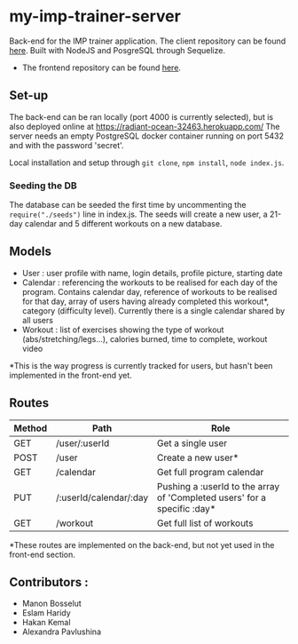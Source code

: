 # my-imp-trainer-server
Back-end for the IMP trainer application. The client repository can be found [here](https://github.com/mbosselut/IMP-fitness-app-client/). Built with NodeJS and PosgreSQL through Sequelize.
- The frontend repository can be found [here](https://github.com/mbosselut/IMP-fitness-app-client/). 


## Set-up

The back-end can be ran locally (port 4000 is currently selected), but is also deployed online at https://radiant-ocean-32463.herokuapp.com/ 
The server needs an empty PostgreSQL docker container running on port 5432 and with the password 'secret'.

Local installation and setup through `git clone`, `npm install`, `node index.js`.

### Seeding the DB
The database can be seeded the first time by uncommenting the `require("./seeds")` line in index.js. The seeds will create a new user, a 21-day calendar and 5 different workouts on a new database.

##  Models

* User : user profile with name, login details, profile picture, starting date
* Calendar : referencing the workouts to be realised for each day of the program. Contains calendar day, reference of workouts to be realised for that day, array of users having already completed this workout*, category (difficulty level). Currently there is a single calendar shared by all users
* Workout : list of exercises showing the type of workout (abs/stretching/legs...), calories burned, time to complete, workout video

*This is the way progress is currently tracked for users, but hasn't been implemented in the front-end yet.

## Routes 

Method | Path | Role
------------ | -------------| -------------
GET | /user/:userId | Get a single user
POST | /user | Create a new user*
GET | /calendar | Get full program calendar
PUT | /:userId/calendar/:day | Pushing a :userId to the array of 'Completed users' for a specific :day*
GET | /workout | Get full list of workouts
*These routes are implemented on the back-end, but not yet used in the front-end section.

## Contributors : 
- Manon Bosselut
- Eslam Haridy
- Hakan Kemal
- Alexandra Pavlushina
